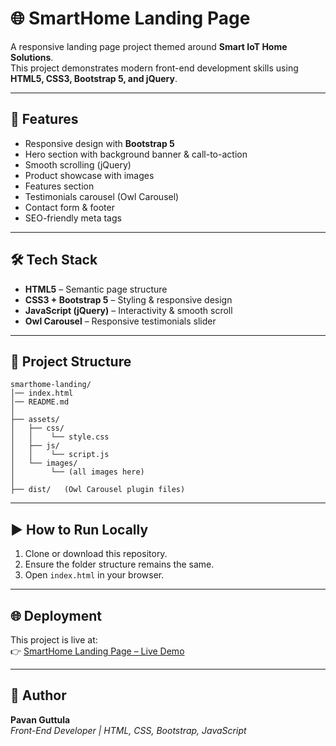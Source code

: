 # 🌐 SmartHome Landing Page

A responsive landing page project themed around **Smart IoT Home Solutions**.  
This project demonstrates modern front-end development skills using **HTML5, CSS3, Bootstrap 5, and jQuery**.

---

## 🚀 Features
- Responsive design with **Bootstrap 5**
- Hero section with background banner & call-to-action
- Smooth scrolling (jQuery)
- Product showcase with images
- Features section
- Testimonials carousel (Owl Carousel)
- Contact form & footer
- SEO-friendly meta tags

---

## 🛠️ Tech Stack
- **HTML5** – Semantic page structure  
- **CSS3 + Bootstrap 5** – Styling & responsive design  
- **JavaScript (jQuery)** – Interactivity & smooth scroll  
- **Owl Carousel** – Responsive testimonials slider  

---

## 📂 Project Structure
```
smarthome-landing/
│── index.html
│── README.md
│
├── assets/
│   ├── css/
│   │    └── style.css
│   ├── js/
│   │    └── script.js
│   └── images/
│        └── (all images here)
│
├── dist/   (Owl Carousel plugin files)
```

---

## ▶️ How to Run Locally
1. Clone or download this repository.  
2. Ensure the folder structure remains the same.  
3. Open `index.html` in your browser.  

---

## 🌐 Deployment
This project is live at:  
👉 [SmartHome Landing Page – Live Demo](https://pavanguttula27.github.io/smarthome-landing/)


---

## 📌 Author
**Pavan Guttula**  
*Front-End Developer | HTML, CSS, Bootstrap, JavaScript*  

